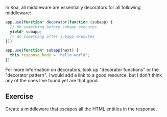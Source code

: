 
In Koa,
all middleware are essentially decorators for all following middleware:

```js
app.use(function* decorator(function (subapp) {
  // do something before subapp executes
  yield* subapp;
  // do something after subapp executes
}))

app.use(function* subapp(next) {
  this.response.body = 'hello world';
})
```

For more information on decorators, look up "decorator functions" or the "decorator pattern".
I would add a link to a good resource, but I don't think any of the ones
I've found yet are that good.

## Exercise

Create a middleware that escapes all the HTML entities in the response.
